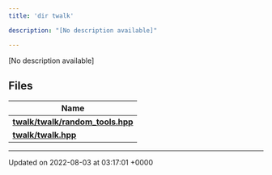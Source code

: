 ```yaml
---
title: 'dir twalk'

description: "[No description available]"

---
```







[No description available]

## Files

| Name           |
| -------------- |
| **[twalk/twalk/random_tools.hpp](/documentation/code/main/files/twalk_2random__tools_8hpp/#file-twalk/random-tools.hpp)**  |
| **[twalk/twalk.hpp](/documentation/code/main/files/twalk_8hpp/#file-twalk.hpp)**  |






-------------------------------

Updated on 2022-08-03 at 03:17:01 +0000
